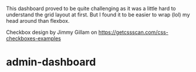 This dashboard proved to be quite challenging as it was a little hard to understand the grid layout at first. But I found it to be easier to wrap (lol) my head around than flexbox.

Checkbox design by Jimmy Gillam on https://getcssscan.com/css-checkboxes-examples

# admin-dashboard